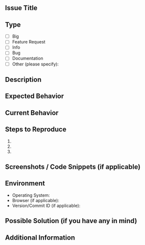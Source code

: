 ## Issue Title
<!-- Provide a concise and descriptive title for the issue -->

## Type
<!-- Check the relevant options by putting an "x" in the brackets -->

- [ ] Big
- [ ] Feature Request
- [ ] Info
- [ ] Bug
- [ ] Documentation
- [ ] Other (please specify): 

## Description
<!-- Describe the issue in detail. What problem are you experiencing or what feature would you like to see added? -->

## Expected Behavior

<!-- Describe what you expected to happen when encountering the issue -->
## Current Behavior

<!-- Describe what is currently happening due to the issue -->

## Steps to Reproduce
<!-- If applicable, provide a step-by-step guide to reproducing the issue -->
1. 
2. 
3. 

## Screenshots / Code Snippets (if applicable)
<!-- Include any relevant screenshots or code snippets that can help understand the issue better -->

## Environment
<!-- Provide details about your environment -->
- Operating System: 
- Browser (if applicable): 
- Version/Commit ID (if applicable): 

## Possible Solution (if you have any in mind)
<!-- If you have an idea about how to fix the issue, please share it here -->

## Additional Information
<!-- Add any other information about the issue that you think might be helpful -->

